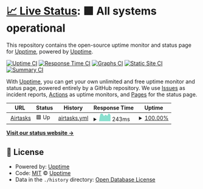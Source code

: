 # [📈 Live Status](https://upptime.airtasks.com): <!--live status--> **🟩 All systems operational**

This repository contains the open-source uptime monitor and status page for [Upptime](https://upptime.js.org), powered by [Upptime](https://github.com/upptime/upptime).

[![Uptime CI](https://github.com/airtasks/upptime/workflows/Uptime%20CI/badge.svg)](https://github.com/airtasks/upptime/actions?query=workflow%3A%22Uptime+CI%22)
[![Response Time CI](https://github.com/airtasks/upptime/workflows/Response%20Time%20CI/badge.svg)](https://github.com/airtasks/upptime/actions?query=workflow%3A%22Response+Time+CI%22)
[![Graphs CI](https://github.com/airtasks/upptime/workflows/Graphs%20CI/badge.svg)](https://github.com/airtasks/upptime/actions?query=workflow%3A%22Graphs+CI%22)
[![Static Site CI](https://github.com/airtasks/upptime/workflows/Static%20Site%20CI/badge.svg)](https://github.com/airtasks/upptime/actions?query=workflow%3A%22Static+Site+CI%22)
[![Summary CI](https://github.com/airtasks/upptime/workflows/Summary%20CI/badge.svg)](https://github.com/airtasks/upptime/actions?query=workflow%3A%22Summary+CI%22)

With [Upptime](https://upptime.js.org), you can get your own unlimited and free uptime monitor and status page, powered entirely by a GitHub repository. We use [Issues](https://github.com/upptime/upptime/issues) as incident reports, [Actions](https://github.com/airtasks/upptime/actions) as uptime monitors, and [Pages](https://upptime.airtasks.com) for the status page.

<!--start: status pages-->
<!-- This summary is generated by Upptime (https://github.com/upptime/upptime) -->
<!-- Do not edit this manually, your changes will be overwritten -->
<!-- prettier-ignore -->
| URL | Status | History | Response Time | Uptime |
| --- | ------ | ------- | ------------- | ------ |
| <img alt="" src="https://icons.duckduckgo.com/ip3/www.airtasks.com.ico" height="13"> [Airtasks](https://www.airtasks.com) | 🟩 Up | [airtasks.yml](https://github.com/airtasks/upptime/commits/HEAD/history/airtasks.yml) | <details><summary><img alt="Response time graph" src="./graphs/airtasks/response-time-week.png" height="20"> 243ms</summary><br><a href="https://upptime.airtasks.com/history/airtasks"><img alt="Response time 226" src="https://img.shields.io/endpoint?url=https%3A%2F%2Fraw.githubusercontent.com%2Fairtasks%2Fupptime%2FHEAD%2Fapi%2Fairtasks%2Fresponse-time.json"></a><br><a href="https://upptime.airtasks.com/history/airtasks"><img alt="24-hour response time 216" src="https://img.shields.io/endpoint?url=https%3A%2F%2Fraw.githubusercontent.com%2Fairtasks%2Fupptime%2FHEAD%2Fapi%2Fairtasks%2Fresponse-time-day.json"></a><br><a href="https://upptime.airtasks.com/history/airtasks"><img alt="7-day response time 243" src="https://img.shields.io/endpoint?url=https%3A%2F%2Fraw.githubusercontent.com%2Fairtasks%2Fupptime%2FHEAD%2Fapi%2Fairtasks%2Fresponse-time-week.json"></a><br><a href="https://upptime.airtasks.com/history/airtasks"><img alt="30-day response time 279" src="https://img.shields.io/endpoint?url=https%3A%2F%2Fraw.githubusercontent.com%2Fairtasks%2Fupptime%2FHEAD%2Fapi%2Fairtasks%2Fresponse-time-month.json"></a><br><a href="https://upptime.airtasks.com/history/airtasks"><img alt="1-year response time 236" src="https://img.shields.io/endpoint?url=https%3A%2F%2Fraw.githubusercontent.com%2Fairtasks%2Fupptime%2FHEAD%2Fapi%2Fairtasks%2Fresponse-time-year.json"></a></details> | <details><summary><a href="https://upptime.airtasks.com/history/airtasks">100.00%</a></summary><a href="https://upptime.airtasks.com/history/airtasks"><img alt="All-time uptime 99.99%" src="https://img.shields.io/endpoint?url=https%3A%2F%2Fraw.githubusercontent.com%2Fairtasks%2Fupptime%2FHEAD%2Fapi%2Fairtasks%2Fuptime.json"></a><br><a href="https://upptime.airtasks.com/history/airtasks"><img alt="24-hour uptime 100.00%" src="https://img.shields.io/endpoint?url=https%3A%2F%2Fraw.githubusercontent.com%2Fairtasks%2Fupptime%2FHEAD%2Fapi%2Fairtasks%2Fuptime-day.json"></a><br><a href="https://upptime.airtasks.com/history/airtasks"><img alt="7-day uptime 100.00%" src="https://img.shields.io/endpoint?url=https%3A%2F%2Fraw.githubusercontent.com%2Fairtasks%2Fupptime%2FHEAD%2Fapi%2Fairtasks%2Fuptime-week.json"></a><br><a href="https://upptime.airtasks.com/history/airtasks"><img alt="30-day uptime 99.92%" src="https://img.shields.io/endpoint?url=https%3A%2F%2Fraw.githubusercontent.com%2Fairtasks%2Fupptime%2FHEAD%2Fapi%2Fairtasks%2Fuptime-month.json"></a><br><a href="https://upptime.airtasks.com/history/airtasks"><img alt="1-year uptime 99.99%" src="https://img.shields.io/endpoint?url=https%3A%2F%2Fraw.githubusercontent.com%2Fairtasks%2Fupptime%2FHEAD%2Fapi%2Fairtasks%2Fuptime-year.json"></a></details>

<!--end: status pages-->

[**Visit our status website →**](https://upptime.airtasks.com)

## 📄 License

- Powered by: [Upptime](https://github.com/upptime/upptime)
- Code: [MIT](./LICENSE) © [Upptime](https://upptime.js.org)
- Data in the `./history` directory: [Open Database License](https://opendatacommons.org/licenses/odbl/1-0/)

